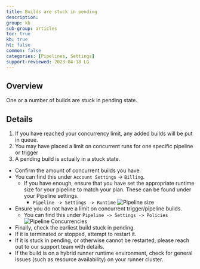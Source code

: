 ```yaml
---
title: Builds are stuck in pending
description: 
group: kb
sub-group: articles
toc: true
kb: true
ht: false
common: false
categories: [Pipelines, Settings]
support-reviewed: 2023-04-18 LG
---
```


## Overview

One or a number of builds are stuck in pending state.

## Details

1. If you have reached your concurrency limit, any added builds will be put in queue.
2. You may have placed a limit on concurrent runs for one specific pipeline or trigger
3. A pending build is actually in a stuck state.

* Confirm the amount of concurrent builds you have.
* You can find this under `Account Settings` -> `Billing`.
  * If you have enough, ensure that you have set the appropriate runtime size for your pipeline to match your plan. These can be found under your Pipeline settings.
    * `Pipeline -> Settings -> Runtime`
      ![Pipeline size]({{site.baseurl}}/images/troubleshooting/pipeline-size.png)
* Ensure you do not have a limit on concurrent trigger/pipeline builds.
  * You can find this under `Pipeline -> Settings -> Policies`
    ![Pipeline Concurrencies]({{site.baseurl}}/images/troubleshooting/policies-concurrencies.png)
* Finally, check the earliest build stuck in pending.
* If it is terminated or stopped, attempt to restart it.
* If it is stuck in pending, or otherwise cannot be restarted, please reach out to our support team with details.
* If the build is on a hybrid runner runtime environment, check for general issues (such as resource availability) on your runner cluster.


